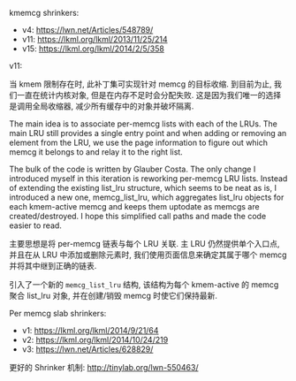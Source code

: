 


kmemcg shrinkers:

* v4: https://lwn.net/Articles/548789/
* v11: https://lkml.org/lkml/2013/11/25/214
* v15: https://lkml.org/lkml/2014/2/5/358

v11:

当 kmem 限制存在时, 此补丁集可实现针对 memcg 的目标收缩.  到目前为止, 我们一直在统计内核对象, 但是在内存不足时会分配失败. 这是因为我们唯一的选择是调用全局收缩器, 减少所有缓存中的对象并破坏隔离.

The main idea is to associate per-memcg lists with each of the LRUs. The main LRU still provides a single entry point and when adding or removing an element from the LRU, we use the page information to figure out which memcg it belongs to and relay it to the right list.

The bulk of the code is written by Glauber Costa. The only change I introduced myself in this iteration is reworking per-memcg LRU lists. Instead of extending the existing list_lru structure, which seems to be neat as is, I introduced a new one, memcg_list_lru, which aggregates list_lru objects for each kmem-active memcg and keeps them uptodate as memcgs are created/destroyed. I hope this simplified call paths and made the code easier to read.

主要思想是将 per-memcg 链表与每个 LRU 关联.  主 LRU 仍然提供单个入口点, 并且在从 LRU 中添加或删除元素时, 我们使用页面信息来确定其属于哪个 memcg 并将其中继到正确的链表.

引入了一个新的 `memcg_list_lru` 结构, 该结构为每个 kmem-active 的 memcg 聚合 list_lru 对象, 并在创建/销毁 memcg 时使它们保持最新.







Per memcg slab shrinkers:

* v1: https://lkml.org/lkml/2014/9/21/64
* v2: https://lkml.org/lkml/2014/10/24/219
* v3: https://lwn.net/Articles/628829/

更好的 Shrinker 机制: http://tinylab.org/lwn-550463/